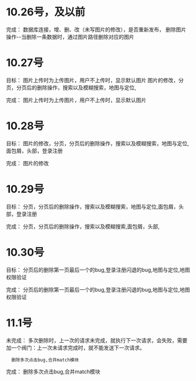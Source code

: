 
# 10.26号，及以前
完成：  数据库连接，增、删、改（未写图片的修改），是否重新发布，
    删除图片操作--当删除一条数据时，通过图片路径删除对应的图片 

# 10.27号
目标：
     图片上传时为上传图片，用户不上传时，显示默认图片
     图片的修改，分页，分页后的删除操作，搜索以及模糊搜索，地图与定位,


完成：
     图片上传时为上传图片，用户不上传时，显示默认图片

# 10.28号
目标： 
     图片的修改，分页，分页后的删除操作，搜索以及模糊搜索，地图与定位,面包屑，头部，登录注册

完成：
     图片的修改


# 10.29号
目标： 
     分页，分页后的删除操作，搜索以及模糊搜索，地图与定位,面包屑，头部，登录注册

完成：
     分页，分页后的删除操作，搜索以及模糊搜索,面包屑，头部,


# 10.30号
目标： 
     分页后的删除第一页最后一个的bug,登录注册闪退的bug,地图与定位,地图权限验证

完成： 
     分页后的删除第一页最后一个的bug,登录注册闪退的bug,地图与定位,地图权限验证


# 11.1号

未完成：
      多次删除时，上一次的请求未完成，就执行下一次请求，会失败，需要加一个阀门：上一次未请求完成时，就不能发送下一次请求。

      删除多次点击bug,合并match模块
 
完成：
     删除多次点击bug,合并match模块
